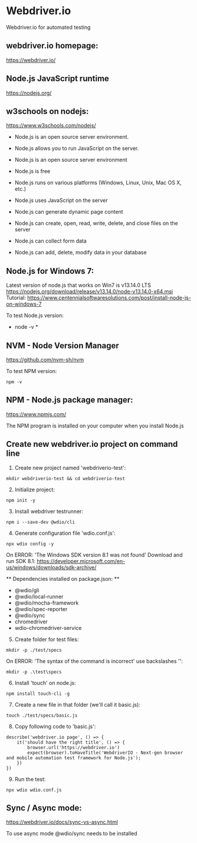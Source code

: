 # Webdriver.io
Webdriver.io for automated testing

## webdriver.io homepage:
https://webdriver.io/

## Node.js JavaScript runtime
https://nodejs.org/

## w3schools on nodejs:
https://www.w3schools.com/nodejs/

* Node.js is an open source server environment.
* Node.js allows you to run JavaScript on the server.

* Node.js is an open source server environment
* Node.js is free
* Node.js runs on various platforms (Windows, Linux, Unix, Mac OS X, etc.)
* Node.js uses JavaScript on the server

* Node.js can generate dynamic page content
* Node.js can create, open, read, write, delete, and close files on the server
* Node.js can collect form data
* Node.js can add, delete, modify data in your database

## Node.js for Windows 7:
Latest version of node.js that works on Win7 is v13.14.0 LTS
https://nodejs.org/download/release/v13.14.0/node-v13.14.0-x64.msi
Tutorial: https://www.centennialsoftwaresolutions.com/post/install-node-js-on-windows-7

To test Node.js version:
* node -v *

## NVM - Node Version Manager
https://github.com/nvm-sh/nvm

To test NPM version:
```
npm -v
```

## NPM - Node.js package manager:
https://www.npmjs.com/

The NPM program is installed on your computer when you install Node.js

## Create new webdriver.io project on command line
1. Create new project named 'webdriverio-test':
```
mkdir webdriverio-test && cd webdriverio-test
```

2. Initialize project:
```
npm init -y
```

3. Install webdriver testrunner:
```
npm i --save-dev @wdio/cli
```

4. Generate configuration file 'wdio.conf.js':
```
npx wdio config -y
```
On ERROR: 'The Windows SDK version 8.1 was not found'
Download and run SDK 8.1:
https://developer.microsoft.com/en-us/windows/downloads/sdk-archive/

** Dependencies installed on package.json: **
* @wdio/gli
* @wdio/local-runner
* @wdio/mocha-framework
* @wdio/spec-reporter
* @wdio/sync
* chromedriver
* wdio-chromedriver-service

5. Create folder for test files:
```
mkdir -p ./test/specs
```
On ERROR: 'The syntax of the command is incorrect' use backslashes '\':
```
mkdir -p .\test\specs
```

6. Install 'touch' on node.js:
```
npm install touch-cli -g
```

7. Create a new file in that folder (we'll call it basic.js):
```
touch ./test/specs/basic.js
```

8. Copy following code to 'basic.js':
```
describe('webdriver.io page', () => {
    it('should have the right title', () => {
        browser.url('https://webdriver.io')
        expect(browser).toHaveTitle('WebdriverIO · Next-gen browser and mobile automation test framework for Node.js');
    })
}) 
```

9. Run the test:
```
npx wdio wdio.conf.js
```

## Sync / Async mode:
https://webdriver.io/docs/sync-vs-async.html

To use async mode @wdio/sync needs to be installed


